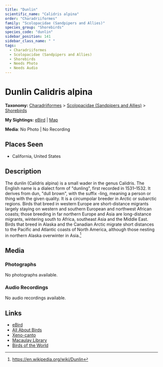 ```yaml
---
title: "Dunlin"
scientific_name: "Calidris alpina"
order: "Charadriiformes"
family: "Scolopacidae (Sandpipers and Allies)"
species_group: "Shorebirds"
species_code: "dunlin"
sidebar_position: 141
sidebar_class_name: " "
tags: 
  - Charadriiformes
  - Scolopacidae (Sandpipers and Allies)
  - Shorebirds
  - Needs Photo
  - Needs Audio
---
```


# Dunlin <span className='sci_name'>Calidris alpina</span>

**Taxonomy:** [Charadriiformes](/tags/charadriiformes) > [Scolopacidae (Sandpipers and Allies)](/tags/scolopacidae-sandpipers-and-allies) > [Shorebirds](/tags/shorebirds)

**My Sightings:** [eBird](https://ebird.org/lifelist?r=world&time=life&spp=dunlin) | [Map](/map?species_code=dunlin)

**Media**: No Photo | No Recording

## Places Seen

* California, United States

## Description
The dunlin (Calidris alpina) is a small wader in the genus Calidris. The English name is a dialect form of "dunling", first recorded in 1531–1532. It derives from dun, "dull brown", with the suffix -ling, meaning a person or thing with the given quality.
It is a circumpolar breeder in Arctic or subarctic regions. Birds that breed in western Europe are short-distance migrants largely staying on western and southern European and northwest African coasts; those breeding in far northern Europe and Asia are long-distance migrants, wintering south to Africa, southeast Asia and the Middle East. Birds that breed in Alaska and the Canadian Arctic migrate short distances to the Pacific and Atlantic coasts of North America, although those nesting in northern Alaska overwinter in Asia.[^1]

[^1]: https://en.wikipedia.org/wiki/Dunlin

## Media
### Photographs
No photographs available.

### Audio Recordings
No audio recordings available.

## Links
* [eBird](https://ebird.org/species/dunlin) 
* [All About Birds](https://www.allaboutbirds.org/guide/dunlin) 
* [Xeno-canto](https://www.xeno-canto.org/species/calidris-alpina) 
* [Macaulay Library](https://search.macaulaylibrary.org/catalog?taxonCode=dunlin&sort=rating_rank_desc)
* [Birds of the World](https://birdsoftheworld.org/bow/species/dunlin)
